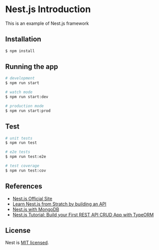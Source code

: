 # Nest.js Introduction

This is an example of Nest.js framework

## Installation

```bash
$ npm install
```

## Running the app

```bash
# development
$ npm run start

# watch mode
$ npm run start:dev

# production mode
$ npm run start:prod
```

## Test

```bash
# unit tests
$ npm run test

# e2e tests
$ npm run test:e2e

# test coverage
$ npm run test:cov
```

## References

- [Nest.js Official Site](https://nestjs.com/)
- [Learn Nest.js from Stratch by building an API](https://www.youtube.com/watch?v=F_oOtaxb0L8)
- [Nest.js with MongoDB](https://www.youtube.com/watch?v=ulfU5vY6I78)
- [Nest.js Tutorial: Build your First REST API CRUD App with TypeORM](https://www.techiediaries.com/nestjs-tutorial-rest-api-crud/)

## License

  Nest is [MIT licensed](LICENSE).
